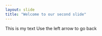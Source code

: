 ```yaml
---
layout: slide
title: "Welcome to our second slide"
---
```

This is my text
Use the left arrow to go back